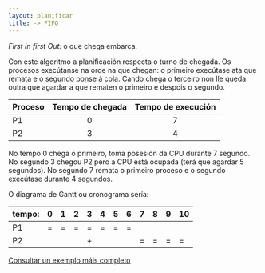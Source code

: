 ```yaml
---
layout: planificar
title: -> FIFO
---
```


_First In first Out:_ o que chega embarca.

Con este algoritmo a planificación respecta o turno de chegada. Os procesos execútanse na orde na que chegan: o primeiro execútase ata que remata e o segundo ponse á cola. Cando chega o terceiro non lle queda outra que agardar a que rematen o primeiro e despois o segundo.

<!-- momentazo dous puntos para centrar -->

|  Proceso| Tempo de chegada  | Tempo de execución |
|---|:---:|:---:|  
| P1 | 0 | 7 |
| P2 | 3 | 4 |

No tempo 0 chega o primeiro, toma posesión da CPU durante 7 segundo. No segundo 3 chegou P2 pero a CPU está ocupada (terá que agardar 5 segundos). No segundo 7 remata o primeiro proceso e o segundo execútase durante 4 segundos.

O diagrama de Gantt ou cronograma sería:

|tempo:| 0 |  1 |  2 |3   |4   | 5  | 6  | 7  | 8  | 9  |10   |
| -----|-----|-----|-----|-----|-----|-----|-----|-----|-----|-----|-----|
| P1 |  = | =  |  = |  = | = |  = | =  |   |   |   | |
| P2 |  |   |   |  + |   |   |   |  =|  =|  = |  = |





[Consultar un exemplo máis completo](https://manuais.iessanclemente.net/index.php/FCFS_CPU)
